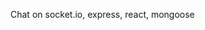 Chat on socket.io, express, react, mongoose

<a href="https://i.ibb.co/8s7h3HB/Kazam-screencast-00002.gif"><img srs="https://i.ibb.co/8s7h3HB/Kazam-screencast-00002.gif"/></a>
